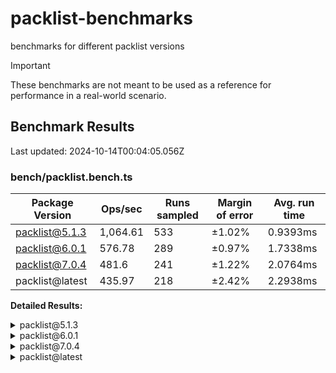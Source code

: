 # packlist-benchmarks

benchmarks for different packlist versions

> [!IMPORTANT]
> These benchmarks are not meant to be used as a reference for performance in a real-world scenario.

<!-- bench:start -->

## Benchmark Results

Last updated: 2024-10-14T00:04:05.056Z

### bench/packlist.bench.ts

| Package Version | Ops/sec  | Runs sampled | Margin of error | Avg. run time |
| --------------- | -------- | ------------ | --------------- | ------------- |
| packlist@5.1.3  | 1,064.61 | 533          | ±1.02%          | 0.9393ms      |
| packlist@6.0.1  | 576.78   | 289          | ±0.97%          | 1.7338ms      |
| packlist@7.0.4  | 481.6    | 241          | ±1.22%          | 2.0764ms      |
| packlist@latest | 435.97   | 218          | ±2.42%          | 2.2938ms      |

**Detailed Results:**

<details><summary>packlist@5.1.3</summary>

- **Median:** 0.9084ms
- **Min:** 0.8276ms
- **Max:** 1.7264ms
- **Standard Deviation:** 0.1124ms
- **75th Percentile:** 0.9435ms
- **99th Percentile:** 1.3886ms
- **99.5th Percentile:** 1.5825ms
- **99.9th Percentile:** 1.7264ms

</details>

<details><summary>packlist@6.0.1</summary>

- **Median:** 1.6939ms
- **Min:** 1.5551ms
- **Max:** 2.4936ms
- **Standard Deviation:** 0.1460ms
- **75th Percentile:** 1.7733ms
- **99th Percentile:** 2.3889ms
- **99.5th Percentile:** 2.4743ms
- **99.9th Percentile:** 2.4936ms

</details>

<details><summary>packlist@7.0.4</summary>

- **Median:** 2.0128ms
- **Min:** 1.8845ms
- **Max:** 3.0036ms
- **Standard Deviation:** 0.2013ms
- **75th Percentile:** 2.0769ms
- **99th Percentile:** 2.8746ms
- **99.5th Percentile:** 2.9954ms
- **99.9th Percentile:** 3.0036ms

</details>

<details><summary>packlist@latest</summary>

- **Median:** 2.1442ms
- **Min:** 1.8624ms
- **Max:** 4.3620ms
- **Standard Deviation:** 0.4179ms
- **75th Percentile:** 2.4437ms
- **99th Percentile:** 3.4992ms
- **99.5th Percentile:** 3.6001ms
- **99.9th Percentile:** 4.3620ms

</details>

<!-- bench:end -->
